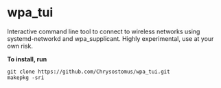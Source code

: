 # wpa_tui
Interactive command line tool to connect to wireless networks using systemd-networkd and wpa_supplicant. 
Highly experimental, use at your own risk.


__To install, run__ 

    git clone https://github.com/Chrysostomus/wpa_tui.git
    makepkg -sri
